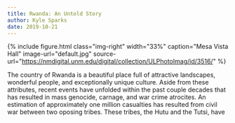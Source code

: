 ```yaml
---
title: Rwanda: An Untold Story
author: Kyle Sparks
date: 2019-10-21
---
```


{% include figure.html
  class="img-right"
  width="33%"
  caption="Mesa Vista Hall"
  image-url="default.jpg"
  source-url="https://nmdigital.unm.edu/digital/collection/ULPhotoImag/id/3516/"
%}

The country of Rwanda is a beautiful place full of attractive landscapes, wonderful people, and exceptionally unique culture. Aside from these attributes, recent events have unfolded within the past couple decades that has resulted in mass genocide, carnage, and war crime atrocites. An estimation of approximately one million casualties has resulted from civil war between two oposing tribes. These tribes, the Hutu and the Tutsi, have 
